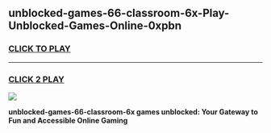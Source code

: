 
## unblocked-games-66-classroom-6x-Play-Unblocked-Games-Online-0xpbn
<h3>
<a href="https://premium76.site?title=unblocked-games-66-classroom-6x&ref=25A">CLICK TO PLAY</a></h3>
<hr>

<h3>
<a href="https://premium76.site?title=unblocked-games-66-classroom-6x&ref=25A">CLICK 2 PLAY</a>
  
</h3>

<a href="https://premium76.site?title=unblocked-games-66-classroom-6x&ref=25A"><img src="https://clearcache.store/games.png"></a>


**unblocked-games-66-classroom-6x games unblocked: Your Gateway to Fun and Accessible Online Gaming**

